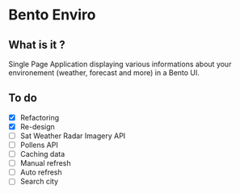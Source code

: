 # Bento Enviro

## What is it ?
Single Page Application displaying various informations about your environement (weather, forecast and more) in a Bento UI.

## To do
- [x] Refactoring
- [x] Re-design
- [ ] Sat Weather Radar Imagery API
- [ ] Pollens API
- [ ] Caching data
- [ ] Manual refresh
- [ ] Auto refresh
- [ ] Search city
